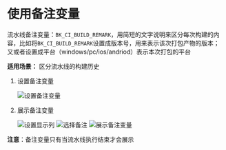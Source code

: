 # 使用备注变量

流水线备注变量：`BK_CI_BUILD_REMARK`，用简短的文字说明来区分每次构建的内容，比如将`BK_CI_BUILD_REMARK`设置成版本号，用来表示该次打包产物的版本；又或者设置成平台（windows/pc/ios/andriod）表示本次打包的平台

**适用场景：** 区分流水线的构建历史

1.  设置备注变量

    <img src="../../../.gitbook/assets/image-variables-set-remark.png" alt="设置备注变量" data-size="original">
2.  展示备注变量

    <img src="../../../.gitbook/assets/image-variables-config-column.png" alt="设置显示列" data-size="original"> <img src="../../../.gitbook/assets/image-variables-select-remark.png" alt="选择备注" data-size="original"> <img src="../../../.gitbook/assets/image-variables-remark-view.png" alt="展示备注变量" data-size="original">

**注意**：备注变量只有当流水线执行结束才会展示
